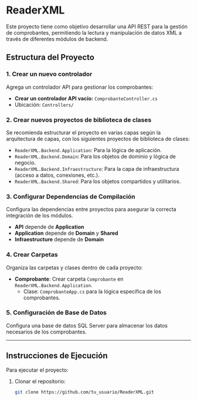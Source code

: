 # ReaderXML

Este proyecto tiene como objetivo desarrollar una API REST para la gestión de comprobantes, permitiendo la lectura y manipulación de datos XML a través de diferentes módulos de backend.

## Estructura del Proyecto

### 1. Crear un nuevo controlador

Agrega un controlador API para gestionar los comprobantes:

- **Crear un controlador API vacío:** `ComprobanteController.cs`
- Ubicación: `Controllers/`

### 2. Crear nuevos proyectos de biblioteca de clases

Se recomienda estructurar el proyecto en varias capas según la arquitectura de capas, con los siguientes proyectos de biblioteca de clases:

- `ReaderXML.Backend.Application`: Para la lógica de aplicación.
- `ReaderXML.Backend.Domain`: Para los objetos de dominio y lógica de negocio.
- `ReaderXML.Backend.Infraestructure`: Para la capa de infraestructura (acceso a datos, conexiones, etc.).
- `ReaderXML.Backend.Shared`: Para los objetos compartidos y utilitarios.

### 3. Configurar Dependencias de Compilación

Configura las dependencias entre proyectos para asegurar la correcta integración de los módulos.

- **API** depende de **Application**
- **Application** depende de **Domain** y **Shared**
- **Infraestructure** depende de **Domain**

### 4. Crear Carpetas

Organiza las carpetas y clases dentro de cada proyecto:

- **Comprobante**: Crear carpeta `Comprobante` en `ReaderXML.Backend.Application`.
  - Clase: `ComprobanteApp.cs` para la lógica específica de los comprobantes.

### 5. Configuración de Base de Datos

Configura una base de datos SQL Server para almacenar los datos necesarios de los comprobantes.

---

## Instrucciones de Ejecución

Para ejecutar el proyecto:

1. Clonar el repositorio:
   ```bash
   git clone https://github.com/tu_usuario/ReaderXML.git
